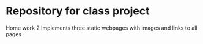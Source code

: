 # Repository for class project

Home work 2
Implements three static webpages with images and links to all pages

